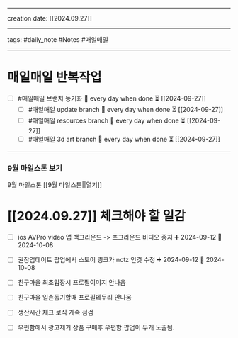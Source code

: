 
-------

creation date: [[2024.09.27]] 

--------

tags: #daily_note  #Notes #매일매일

---  
# 매일매일 반복작업 
- [ ] #매일매일 브랜치 동기화 🔁 every day when done ⏳ [[2024-09-27]] 
	- [ ] #매일매일 update branch  🔁 every day when done ⏳ [[2024-09-27]]
	- [ ] #매일매일 resources branch  🔁 every day when done ⏳ [[2024-09-27]]
	- [ ] #매일매일 3d art branch  🔁 every day when done ⏳ [[2024-09-27]]

--------

### 9월 마일스톤 보기
 9월 마일스톤 [[9월 마일스톤||열기]]



# [[2024.09.27]]  체크해야 할 일감

- [ ] ios AVPro video 앱 백그라운드 -> 포그라운드 비디오 중지 ➕ 2024-09-12  📅 2024-10-08
- [ ] 권장업데이트 팝업에서 스토어 링크가 nctz 인것 수정 ➕ 2024-09-12  📅 2024-10-08
- [ ] 친구마을 최초입장시 프로필이미지 안나옴
- [ ] 친구마을 일손돕기할때 프로필테두리 안나옴
- [ ] 생산시간 체크 로직 게속 점검
- [ ] 우편함에서 광고제거 상품 구매후 우편함 팝업이 두개 노출됨.





